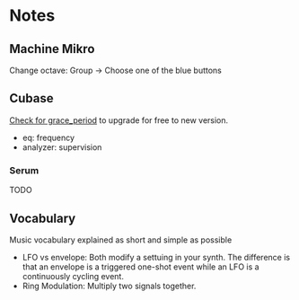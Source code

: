 # Notes

## Machine Mikro

Change octave: Group -> Choose one of the blue buttons

## Cubase

[Check for grace_period](https://o.steinberg.net/en/support/grace_period.html) to upgrade for free to new version.

- eq: frequency
- analyzer: supervision

### Serum

TODO

## Vocabulary

Music vocabulary explained as short and simple as possible

- LFO vs envelope: Both modify a settuing in your synth. The difference is that an envelope is a triggered one-shot event while an LFO is a continuously cycling event.
- Ring Modulation: Multiply two signals together.
